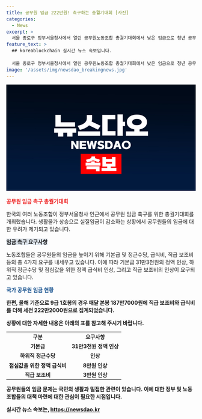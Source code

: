 ```yaml
---
title: 공무원 임금 222만원! 촉구하는 총궐기대회 [사진]
categories:
  - News
excerpt: >
  서울 종로구 정부서울청사에서 열린 공무원노동조합 총궐기대회에서 낮은 임금으로 청년 공무원의 떠나는 상황을 비판하며 임금 인상을 요구했다. 노조는 기본급과 수당, 급식비 등의 대폭 인상을 요구했고, 올해 기준 9급 공무원의 최저 임금이 222만2000원이라고 밝혔다.
feature_text: >
  ## koreablockchain 실시간 뉴스 속보입니다.

  서울 종로구 정부서울청사에서 열린 공무원노동조합 총궐기대회에서 낮은 임금으로 청년 공무원의 떠나는 상황을 비판하며 임금 인상을 요구했다. 노조는 기본급과 수당, 급식비 등의 대폭 인상을 요구했고, 올해 기준 9급 공무원의 최저 임금이 222만2000원이라고 밝혔다.
image: '/assets/img/newsdao_breakingnews.jpg'
---
```


<p><img src="/assets/img/newsdao_breakingnews.jpg" alt="koreablockchain 속보" /></p>

<p><b><span style="color: #ee2323;">공무원 임금 촉구 총궐기대회</span></b></p>

<p>한국의 여러 노동조합이 정부서울청사 인근에서 공무원 임금 촉구를 위한 총궐기대회를 개최했습니다. 생활물가 상승으로 실질임금이 감소하는 상황에서 공무원들의 임금에 대한 우려가 제기되고 있습니다.</p>

<p><b><span style="background-color: #21538527;">임금 촉구 요구사항</span></b></p>

<p>노동조합들은 공무원들의 임금을 높이기 위해 기본급 및 정근수당, 급식비, 직급 보조비 등의 총 4가지 요구를 내세우고 있습니다. 이에 따라 기본급 31만3천원의 정액 인상, 하위직 정근수당 및 점심값을 위한 정액 급식비 인상, 그리고 직급 보조비의 인상이 요구되고 있습니다.</p>

<p><b><span style="color: #1a5490;">국가 공무원 임금 현황</span><b></p>

<p>한편, 올해 기준으로 9급 1호봉의 경우 매달 본봉 187만7000원에 직급 보조비와 급식비를 더해 세전 222만2000원으로 집계되었습니다.</p>

<p>상황에 대한 자세한 내용은 아래의 표를 참고해 주시기 바랍니다.</p>

<table>
  <tr>
    <td style="text-align: center; height: 17px;"><b>구분</b></td>
    <td style="text-align: center; height: 17px;"><b>요구사항</b></td>
  </tr>
  <tr>
    <td style="text-align: center; height: 17px;">기본급</td>
    <td style="text-align: center; height: 17px;">31만3천원 정액 인상</td>
  </tr>
  <tr>
    <td style="text-align: center; height: 17px;">하위직 정근수당</td>
    <td style="text-align: center; height: 17px;">인상</td>
  </tr>
  <tr>
    <td style="text-align: center; height: 17px;">점심값을 위한 정액 급식비</td>
    <td style="text-align: center; height: 17px;">8만원 인상</td>
  </tr>
  <tr>
    <td style="text-align: center; height: 17px;">직급 보조비</td>
    <td style="text-align: center; height: 17px;">3만원 인상</td>
  </tr>
</table>

<p>공무원들의 임금 문제는 국민의 생활과 밀접한 관련이 있습니다. 이에 대한 정부 및 노동조합들의 대책 마련에 대한 관심이 필요한 시점입니다.</p>
실시간 뉴스 속보는, <a href="https://newsdao.kr" rel="dofollow">https://newsdao.kr</a>


